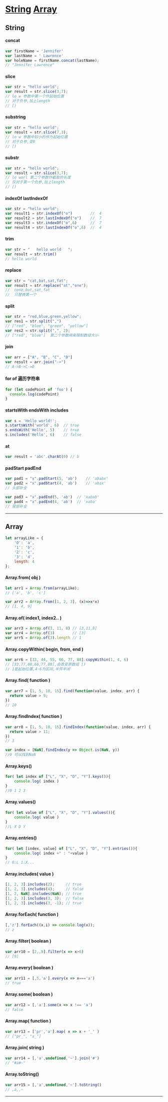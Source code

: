 

# [String](#String) [Array](#Array) 


## String

#### concat
```javascript
var firstName = 'Jennifer'
var lastName = ' Lawrence'
var holeName = firstName.concat(lastName);
// "Jennifer Lawrence"
```

#### slice
```javascript
var str = "hello world";
var result = str.slice(3,7);			
// lo w 参数中第一个作起始位置
// 对于负参,加上length
// [)
```

#### substring
```javascript
var str = "hello world";
var result = str.slice(7,3);			
// lo w 参数中较小的作为起始位置
// 对于负参,变0
// [)
```

#### substr
```javascript
var str = "hello world";
var result = str.slice(3,7);			
// lo worl 第二个参数作截取的长度  
// 仅对于第一个负参,加上length
// [)
```

#### indexOf    lastIndexOf
```javascript
var str = "hello world";
var result1 = str.indexOf("o")        //  4
var result2 = str.lastIndexOf("o")    //  7
var result3 = str.indexOf("o",6)      //  7
var result4 = str.lastIndexOf("o",6)  //  4
```

#### trim
```javascript
var str = "   hello world   ";
var result = str.trim()
// hello world
```

#### replace
```javascript
var str = "cat,bat,sat,fat";
var result = str.replace("at","one");			
//  cone,bat,sat,fat   
//  只替换第一个
```

#### split
```javascript
var str = "red,blue,green,yellow";      
var res1 = str.split(",")		
// ["red", "blue", "green", "yellow"]      
var res2 = str.split(",", 2);		
// ["red", "blue"]  第二个参数用来限制数组大小		

```

#### join
```javascript
var arr = ["A", "B", "C", "D"]
var result = arr.join("->")		
// A->B->C->D
```

#### for of 遍历字符串
```javascript
for (let codePoint of 'foo') {
  console.log(codePoint)
}
```

#### startsWith endsWith includes
```javascript
var s = 'Hello world!';
s.startsWith('world', 6)  // true
s.endsWith('Hello', 5)    // true
s.includes('Hello', 6)    // false
```

#### at
```javascript
var result = 'abc'.charAt(0) // b
```

#### padStart padEnd
```javascript
var pad1 = "x".padStart(5, 'ab') 	// 'ababx'
var pad2 = "x".padStart(4, 'ab') 	// 'abax'
// 头部补全

var pad3 = "x".padEnd(5, 'ab') 	// 'xabab'
var pad4 = "x".padEnd(4, 'ab') 	// 'xaba'
// 尾部补全
```

---



## Array

```javascript
let arrayLike = {
    '0': 'a',
    '1': 'b',
    '2': 'c',
    '3': 'd',
    length: 4  
};
```

#### Array.from( obj )
```javascript
let arr1 = Array.from(arrayLike);
// ['a', 'b', 'c']

var arr2 = Array.from([1, 2, 3], (x)=>x*x)
// [1, 4, 9]
```

#### Array.of( index1, index2.. )
```javascript
var arr3 = Array.of(3, 11, 8) // [3,11,8]
var arr4 = Array.of(3)        // [3]
var arr5 = Array.of(3).length // 1
```

#### Array.copyWithin( begin, from, end )
```javascript
var arr6 = [33, 44, 55, 66, 77, 88].copyWithin(1, 4, 6)
// [33,77,88,66,77,88],会改变原数组 [)
// 1是起始位置,4-6为区间,半开半闭
```

#### Array.find( function )
```javascript
var arr7 = [1, 5, 10, 15].find(function(value, index, arr) {
  return value > 9;
})
// 10
```

#### Array.findIndex( function )
```javascript
var arr8 = [1, 5, 10, 15].findIndex(function(value, index, arr) {
  return value > 11;
})
// 3

var index = [NaN].findIndex(y => Object.is(NaN, y))
//0 可以找到NaN
```

#### Array.keys()
```javascript
for( let index of ["L", "X", "D", "Y"].keys()){
	console.log( index )
}
//0 1 2 3
```

#### Array.values()
```javascript
for( let value of ["L", "X", "D", "Y"].values()){
	console.log( value )
}
//L X D Y
```

#### Array.entries()
```javascript
for( let [index, value] of ["L", "X", "D", "Y"].entries()){
	console.log( index +" : "+value )
}
// 0:L 1:X...
```

#### Array.includes( value )
```javascript
[1, 2, 3].includes(2);     // true
[1, 2, 3].includes(4);     // false
[1, 2, NaN].includes(NaN); // true
[1, 2, 3].includes(3, 3);  // false
[1, 2, 3].includes(3, -1); // true
```

#### Array.forEach( function )
```javascript
[,'z'].forEach((x,i) => console.log(x));
// z
```

#### Array.filter( boolean )
```javascript
var arr10 = [2,,9].filter(x => x>6)
// [9]
```

#### Array.every( boolean )
```javascript
var arr11 = [,5,'a'].every(x => x==='a')
// true
```

#### Array.some( boolean )
```javascript
var arr12 = [,'a'].some(x => x !== 'a')
// false
```

#### Array.map( function )
```javascript
var arr13 = ['pr','a'].map( x => x + '_' )
// ["pr_", "a_"]
```

#### Array.join( string )
```javascript
var arr14 = [,'a',undefined,'~'].join('#')
// "#a#~"
```

#### Array.toString()
```javascript
var arr15 = [,'a',undefined,'~'].toString()
// ,a,,~
```
---
